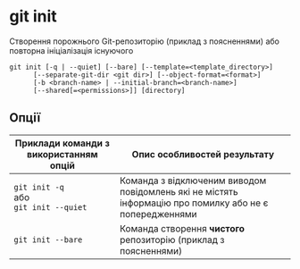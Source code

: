 # git init

Створення порожнього Git-репозиторію (приклад з поясненнями) або повторна ініціалізація існуючого


```
git init [-q | --quiet] [--bare] [--template=<template_directory>]
	  [--separate-git-dir <git dir>] [--object-format=<format>]
	  [-b <branch-name> | --initial-branch=<branch-name>]
	  [--shared[=<permissions>]] [directory]
```

## Опції

| Приклади команди з використанням опцій | Опис особливостей результату |
| ----------- | ----------- |
| `git init -q`<br>або<br>`git init --quiet`  | Команда з відключеним виводом повідомлень які не містять інформацію про помилку або не є попередженнями |
| `git init --bare` | Команда створення **чистого** репозиторію (приклад з поясненнями) |
